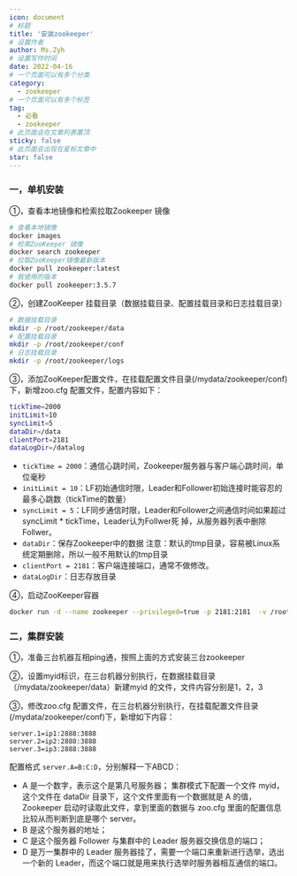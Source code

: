 ```yaml
---
icon: document
# 标题
title: '安装zookeeper'
# 设置作者
author: Ms.Zyh
# 设置写作时间
date: 2022-04-16
# 一个页面可以有多个分类
category:
  - zookeeper
# 一个页面可以有多个标签
tag:
  - 必看
  - zookeeper
# 此页面会在文章列表置顶
sticky: false
# 此页面会出现在星标文章中
star: false
---
```


### 一，单机安装

①，查看本地镜像和检索拉取Zookeeper 镜像

```sh
# 查看本地镜像
docker images
# 检索ZooKeeper 镜像
docker search zookeeper
# 拉取ZooKeeper镜像最新版本
docker pull zookeeper:latest
# 我使用的版本
docker pull zookeeper:3.5.7
```

②，创建ZooKeeper 挂载目录（数据挂载目录、配置挂载目录和日志挂载目录）

```sh
# 数据挂载目录
mkdir -p /root/zookeeper/data
# 配置挂载目录
mkdir -p /root/zookeeper/conf
# 日志挂载目录
mkdir -p /root/zookeeper/logs
```

③，添加ZooKeeper配置文件，在挂载配置文件目录(/mydata/zookeeper/conf)下，新增zoo.cfg 配置文件，配置内容如下：

```sh
tickTime=2000
initLimit=10
syncLimit=5
dataDir=/data
clientPort=2181
dataLogDir=/datalog
```

- `tickTime = 2000`：通信心跳时间，Zookeeper服务器与客户端心跳时间，单位毫秒
- `initLimit = 10`：LF初始通信时限，Leader和Follower初始连接时能容忍的最多心跳数（tickTime的数量）
- `syncLimit = 5`：LF同步通信时限，Leader和Follower之间通信时间如果超过syncLimit * tickTime，Leader认为Follwer死 掉，从服务器列表中删除Follwer。
- `dataDir`：保存Zookeeper中的数据 注意：默认的tmp目录，容易被Linux系统定期删除，所以一般不用默认的tmp目录
- `clientPort = 2181`：客户端连接端口，通常不做修改。
- `dataLogDir`：日志存放目录

④，启动ZooKeeper容器

```sh
docker run -d --name zookeeper --privileged=true -p 2181:2181  -v /root/zookeeper/data:/data -v /root/zookeeper/conf:/conf -v /root/zookeeper/logs:/datalog zookeeper:3.5.7
```



### 二，集群安装

①，准备三台机器互相ping通，按照上面的方式安装三台zookeeper

②，设置myid标识，在三台机器分别执行，在数据挂载目录（/mydata/zookeeper/data）新建myid 的文件，文件内容分别是1，2，3

③，修改zoo.cfg 配置文件，在三台机器分别执行，在挂载配置文件目录(/mydata/zookeeper/conf)下，新增如下内容：

```properties
server.1=ip1:2888:3888
server.2=ip2:2888:3888
server.3=ip3:2888:3888
```

配置格式 `server.A=B:C:D`，分别解释一下ABCD：

- A 是一个数字，表示这个是第几号服务器； 集群模式下配置一个文件 myid，这个文件在 dataDir 目录下，这个文件里面有一个数据就是 A 的值，Zookeeper 启动时读取此文件，拿到里面的数据与 zoo.cfg 里面的配置信息比较从而判断到底是哪个 server。 
- B 是这个服务器的地址； 
- C 是这个服务器 Follower 与集群中的 Leader 服务器交换信息的端口；
- D 是万一集群中的 Leader 服务器挂了，需要一个端口来重新进行选举，选出一个新的 Leader，而这个端口就是用来执行选举时服务器相互通信的端口。
